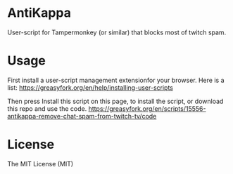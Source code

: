 # AntiKappa

User-script for Tampermonkey (or similar) that blocks most of twitch spam.

# Usage

First install a user-script management extensionfor your browser. Here is a list: https://greasyfork.org/en/help/installing-user-scripts

Then press Install this script on this page, to install the script, or download this repo and use the code.
https://greasyfork.org/en/scripts/15556-antikappa-remove-chat-spam-from-twitch-tv/code

# License

The MIT License (MIT)
